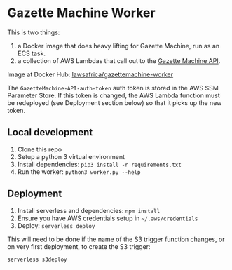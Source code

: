 # Gazette Machine Worker

This is two things:

1. a Docker image that does heavy lifting for Gazette Machine, run as an ECS task.
2. a collection of AWS Lambdas that call out to the [Gazette Machine API](https://github.com/laws-africa/gazettemachine-api).

Image at Docker Hub: [lawsafrica/gazettemachine-worker](https://hub.docker.com/r/lawsafrica/gazettemachine-worker)

The `GazetteMachine-API-auth-token` auth token is stored in the AWS SSM Parameter Store. If this token is changed,
the AWS Lambda function must be redeployed (see Deployment section below) so that it picks up the new token.

## Local development

1. Clone this repo
2. Setup a python 3 virtual environment
3. Install dependencies: `pip3 install -r requirements.txt`
4. Run the worker: `python3 worker.py --help`

## Deployment

1. Install serverless and dependencies: `npm install`
2. Ensure you have AWS credentials setup in `~/.aws/credentials`
3. Deploy: `serverless deploy`

This will need to be done if the name of the S3 trigger function changes, or on very first deployment, to create the S3 trigger:

`serverless s3deploy`
